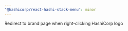 ```yaml
---
'@hashicorp/react-hashi-stack-menu': minor
---
```


Redirect to brand page when right-clicking HashiCorp logo

